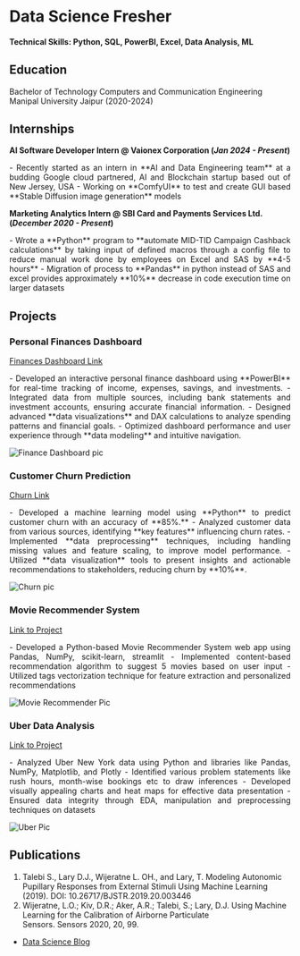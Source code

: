 # Data Science Fresher 

#### Technical Skills: Python, SQL, PowerBI, Excel, Data Analysis, ML



## Education
Bachelor of Technology
Computers and Communication Engineering
Manipal University Jaipur (2020-2024)



## Internships


**AI Software Developer Intern @ Vaionex Corporation (_Jan 2024 - Present_)**
<p align="justify">
- Recently started as an intern in **AI and Data Engineering team** at a budding Google cloud partnered, AI and Blockchain startup based out of New Jersey, USA
- Working on **ComfyUI** to test and create GUI based **Stable Diffusion image generation** models
</p>

  
**Marketing Analytics Intern @ SBI Card and Payments Services Ltd. (_December 2020 - Present_)**
<p align="justify">
- Wrote a **Python** program to **automate MID-TID Campaign Cashback calculations** by taking input of defined macros through a config file to reduce manual work done by employees on Excel and SAS by **4-5 hours**
- Migration of process to **Pandas** in python instead of SAS and excel provides approximately **10%** decrease in code execution time on larger datasets
</p>



## Projects


### Personal Finances Dashboard
[Finances Dashboard Link](https://www.mdpi.com/1424-8220/22/8/3048)
<p align="justify">
- Developed an interactive personal finance dashboard using **PowerBI** for real-time tracking of income, expenses, savings, and investments.
- Integrated data from multiple sources, including bank statements and investment accounts, ensuring accurate financial information.
- Designed advanced **data visualizations** and DAX calculations to analyze spending patterns and financial goals.
- Optimized dashboard performance and user experience through **data modeling** and intuitive navigation.
</p>

![Finance Dashboard pic](/assets/img/eeg_band_discovery.jpeg)



### Customer Churn Prediction 
[Churn Link](https://www.mdpi.com/1424-8220/22/8/3048)
<p align="justify">
- Developed a machine learning model using **Python** to predict customer churn with an accuracy of **85%.**
- Analyzed customer data from various sources, identifying **key features** influencing churn rates.
- Implemented **data preprocessing** techniques, including handling missing values and feature scaling, to improve model performance.
- Utilized **data visualization** tools to present insights and actionable recommendations to stakeholders, reducing churn by **10%**.
</p>

![Churn pic](/assets/img/eeg_band_discovery.jpeg)



### Movie Recommender System
[Link to Project](https://movie-recommender-dc.streamlit.app/)
<p align="justify">
- Developed a Python-based Movie Recommender System web app using Pandas, NumPy, scikit-learn, streamlit
- Implemented content-based recommendation algorithm to suggest 5 movies based on user input
- Utilized tags vectorization technique for feature extraction and personalized recommendations
</p>
  
![Movie Recommender Pic](/assets/img/eeg_band_discovery.jpeg)



### Uber Data Analysis 
[Link to Project](https://www.mdpi.com/1424-8220/22/8/3048)
<p align="justify">
- Analyzed Uber New York data using Python and libraries like Pandas, NumPy, Matplotlib, and Plotly
- Identified various problem statements like rush hours, month-wise bookings etc to draw inferences
- Developed visually appealing charts and heat maps for effective data presentation
- Ensured data integrity through EDA, manipulation and preprocessing techniques on datasets
</p>

![Uber Pic](/assets/img/eeg_band_discovery.jpeg)
## Publications
1. Talebi S., Lary D.J., Wijeratne L. OH., and Lary, T. Modeling Autonomic Pupillary Responses from External Stimuli Using Machine Learning (2019). DOI: 10.26717/BJSTR.2019.20.003446
2. Wijeratne, L.O.; Kiv, D.R.; Aker, A.R.; Talebi, S.; Lary, D.J. Using Machine Learning for the Calibration of Airborne Particulate Sensors. Sensors 2020, 20, 99.

- [Data Science Blog](https://medium.com/@shawhin)
